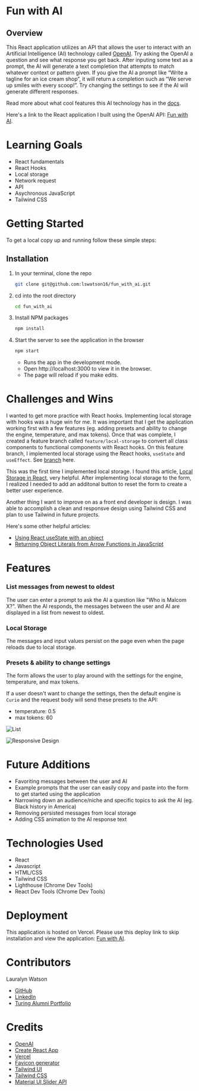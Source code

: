 # Fun with AI

## Overview

This React application utilizes an API that allows the user to interact with an Artificial Intelligence (AI) technology called [OpenAI](https://beta.openai.com/overview). Try asking the OpenAI a question and see what response you get back. After inputing some text as a prompt, the AI will generate a text completion that attempts to match whatever context or pattern given. If you give the AI a prompt like “Write a tagline for an ice cream shop”, it will return a completion such as “We serve up smiles with every scoop!”. Try changing the settings to see if the AI will generate different responses.

Read more about what cool features this AI technology has in the [docs](https://beta.openai.com/docs/guides/completion/introduction).


Here's a link to the React application I built using the OpenAI API: [Fun with AI](https://fun-with-ai-rho.vercel.app/).

# Learning Goals
- React fundamentals
- React Hooks
- Local storage
- Network request
- API
- Asychronous JavaScript
- Tailwind CSS

# Getting Started
To get a local copy up and running follow these simple steps:

## Installation

1. In your terminal, clone the repo
   ```sh
   git clone git@github.com:lswatson16/fun_with_ai.git
   ```
2. cd into the root directory
    ```sh
   cd fun_with_ai
   ```
3. Install NPM packages
   ```sh
   npm install
   ```
4. Start the server to see the application in the browser
   ```sh
   npm start
   ``` 
   - Runs the app in the development mode.
   - Open http://localhost:3000 to view it in the browser.
   - The page will reload if you make edits.

# Challenges and Wins
I wanted to get more practice with React hooks. Implementing local storage with hooks was a huge win for me. It was important that I get the application working first with a few features (eg. adding presets and ability to change the engine, temperature, and max tokens). Once that was complete, I created a feature branch called `feature/local-storage` to convert all class components to functional components with React hooks. On this feature branch, I implemented local storage using the React hooks, `useState` and `useEffect`. See [branch](https://github.com/lswatson16/fun_with_ai/tree/feature/local-storage) here.

This was the first time I implemented local storage. I found this article, [Local Storage in React](https://www.robinwieruch.de/local-storage-react/), very helpful. After implementing local storage to the form, I realized I needed to add an additonal button to reset the form to create a better user experience.

Another thing I want to improve on as a front end developer is design. I was able to accomplish a clean and responsve design using Tailwind CSS and plan to use Tailwind in future projects.

Here's some other helpful articles:
- [Using React useState with an object](https://blog.logrocket.com/using-react-usestate-object/)
- [Returning Object Literals from Arrow Functions in JavaScript](https://mariusschulz.com/blog/returning-object-literals-from-arrow-functions-in-javascript)

# Features

### List messages from newest to oldest
The user can enter a prompt to ask the AI a question like "Who is Malcom X?". When the AI responds, the messages between the user and AI are displayed in a list from newest to oldest. 

### Local Storage
The messages and input values persist on the page even when the page reloads due to local storage.

### Presets & ability to change settings
The form allows the user to play around with the settings for the engine, temperature, and max tokens. 

If a user doesn't want to change the settings, then the default engine is `Curie` and the request body will send these presets to the API:
- temperature: 0.5
- max tokens: 60

![List](https://media.giphy.com/media/qHCkzkp4JlDsLLJIMe/giphy.gif)

![Responsive Design](https://media.giphy.com/media/bODEUeKWNFyNB75Osk/giphy.gif)
# Future Additions
- Favoriting messages between the user and AI
- Example prompts that the user can easily copy and paste into the form to get started using the application
- Narrowing down an audience/niche and specific topics to ask the AI (eg. Black history in America)
- Removing persisted messages from local storage
- Adding CSS animation to the AI response text

# Technologies Used
- React
- Javascript
- HTML/CSS
- Tailwind CSS
- Lighthouse (Chrome Dev Tools)
- React Dev Tools (Chrome Dev Tools)

# Deployment
This application is hosted on Vercel. Please use this deploy link to skip installation and view the application: [Fun with AI](https://fun-with-ai-rho.vercel.app/).

# Contributors

Lauralyn Watson
- [GitHub](https://github.com/lswatson16)
- [LinkedIn](https://www.linkedin.com/in/lauralyn-watson/)
- [Turing Alumni Portfolio](https://terminal.turing.edu/profiles/1340)

# Credits
- [OpenAI](https://beta.openai.com/overview)
- [Create React App](https://create-react-app.dev/)
- [Vercel](https://www.vercel.com/)
- [Favicon generator](https://favicon.io/favicon-generator/)
- [Tailwind UI](https://tailwindui.com/)
- [Tailwind CSS](https://tailwindcss.com/)
- [Material UI Slider API](https://mui.com/material-ui/api/slider/)
